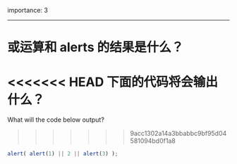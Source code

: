 importance: 3

---

# 或运算和 alerts 的结果是什么？

<<<<<<< HEAD
下面的代码将会输出什么？
=======
What will the code below output?
>>>>>>> 9acc1302a14a3bbabbc9bf95d04581094bd0f1a8

```js
alert( alert(1) || 2 || alert(3) );
```

